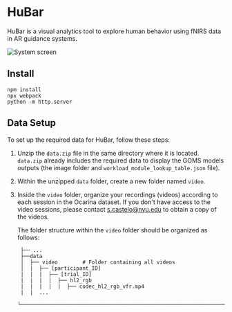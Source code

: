 # HuBar

HuBar is a visual analytics tool to explore human behavior using fNIRS data in AR guidance systems.

![System screen](https://github.com/soniacq/HuBar/blob/master/imgs/HuBar_system.png)


## Install

~~~~
npm install
npx webpack
python -m http.server
~~~~

## Data Setup

To set up the required data for HuBar, follow these steps:

1. Unzip the `data.zip` file in the same directory where it is located. `data.zip` already includes the required data to display the GOMS models outputs (the image folder and `workload_module_lookup_table.json` file).

2. Within the unzipped `data` folder, create a new folder named `video`.

3. Inside the `video` folder, organize your recordings (videos) according to each session in the Ocarina dataset. If you don't have access to the video sessions, please contact [s.castelo@nyu.edu](mailto:s.castelo@nyu.edu) to obtain a copy of the videos.

   The folder structure within the `video` folder should be organized as follows:
   ```
    ├── ...
    ├──data                   
    │  ├── video        # Folder containing all videos               
    │  |  ├── [participant_ID]     
    |  |  |  ├── [trial_ID]   
    |  |  |  |  ├── hl2_rgb
    |  |  |  |  |  ├── codec_hl2_rgb_vfr.mp4
    |  |  ...   
    └────────────────────────────────────────────────────────────────────────────
    ```
